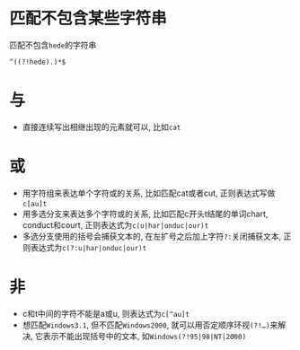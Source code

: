 # 匹配不包含某些字符串

匹配不包含`hede`的字符串
```
^((?!hede).)*$
```

# 与

- 直接连续写出相继出现的元素就可以, 比如`cat`

# 或

- 用字符组来表达单个字符或的关系, 比如匹配cat或者cut, 正则表达式写做`c[au]t`
- 用多选分支来表达多个字符或的关系, 比如匹配c开头t结尾的单词chart, conduct和court, 正则表达式为`c(u|har|onduc|our)t`
- 多选分支使用的括号会捕获文本的, 在左扩号之后加上字符`?:`关闭捕获文本, 正则表达式为`c(?:u|har|onduc|our)t`

# 非

- c和t中间的字符不能是a或u, 则表达式为`c[^au]t`
- 想匹配`Windows3.1`, 但不匹配`Windows2000`, 就可以用否定顺序环视`(?!…)`来解决, 它表示不能出现括号中的文本, 如`Windows(?!95|98|NT|2000)`

